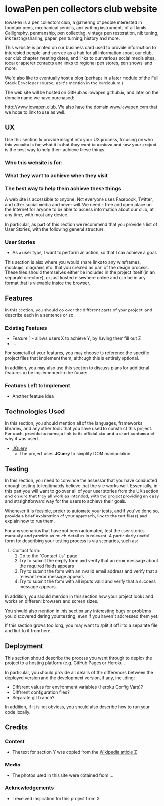 # IowaPen pen collectors club website

IowaPen is a pen collectors club, a gathering of people interested in fountain pens, mechanical pencils, and writing instruments of all kinds. 
Calligraphy, penmanship, pen collecting, vintage pen restoration, nib tuning, ink testing/sharing, paper, pen turning, history and more.

This website is printed on our business card used to provide information to interested people, and service as a hub for all information about 
our club, our club chapter meeting dates, and links to our various social media sites, local chapterer contacts and links to regional pen stores,
pen shows, and more. 

We'd also like to eventually host a blog (perhaps in a later module of the Full Stack Developer course, as it's mention in the curriculum.)

The web site will be hosted on GitHub as iowapen.github.io, and later on the domain name we have purchased:

http://www.iowapen.club.  We also have the domain www.iowapen.com that we hope to link to use as well. 


## UX
 
Use this section to provide insight into your UX process, 
focusing on who this website is for, what it is that they want to achieve and how your project is the best way to help them achieve these things.

### Who this website is for:

### What they want to achieve when they visit

### The best way to help them achieve these things
A web site is accessible to anyone.  Not everyone uses Facebook, Twitter, and other social media and never will.   We need a free and open place
on the Internet for anyone to be able to access information about our club, at any time, with most any device. 

In particular, as part of this section we recommend that you provide a list of User Stories, with the following general structure:

### User Stories

- As a user type, I want to perform an action, so that I can achieve a goal.

This section is also where you would share links to any wireframes, mockups, diagrams etc. that you created as part of the design process. These files should themselves either be included in the project itself (in an separate directory), or just hosted elsewhere online and can be in any format that is viewable inside the browser.

## Features

In this section, you should go over the different parts of your project, and describe each in a sentence or so.
 
### Existing Features
- Feature 1 - allows users X to achieve Y, by having them fill out Z
- ...

For some/all of your features, you may choose to reference the specific project files that implement them, although this is entirely optional.

In addition, you may also use this section to discuss plans for additional features to be implemented in the future:

### Features Left to Implement
- Another feature idea

## Technologies Used

In this section, you should mention all of the languages, frameworks, libraries, and any other tools that you have used to construct this project. For each, provide its name, a link to its official site and a short sentence of why it was used.

- [JQuery](https://jquery.com)
    - The project uses **JQuery** to simplify DOM manipulation.


## Testing

In this section, you need to convince the assessor that you have conducted enough testing to legitimately believe that the site works well. Essentially, in this part you will want to go over all of your user stories from the UX section and ensure that they all work as intended, with the project providing an easy and straightforward way for the users to achieve their goals.

Whenever it is feasible, prefer to automate your tests, and if you've done so, provide a brief explanation of your approach, link to the test file(s) and explain how to run them.

For any scenarios that have not been automated, test the user stories manually and provide as much detail as is relevant. A particularly useful form for describing your testing process is via scenarios, such as:

1. Contact form:
    1. Go to the "Contact Us" page
    2. Try to submit the empty form and verify that an error message about the required fields appears
    3. Try to submit the form with an invalid email address and verify that a relevant error message appears
    4. Try to submit the form with all inputs valid and verify that a success message appears.

In addition, you should mention in this section how your project looks and works on different browsers and screen sizes.

You should also mention in this section any interesting bugs or problems you discovered during your testing, even if you haven't addressed them yet.

If this section grows too long, you may want to split it off into a separate file and link to it from here.

## Deployment

This section should describe the process you went through to deploy the project to a hosting platform (e.g. GitHub Pages or Heroku).

In particular, you should provide all details of the differences between the deployed version and the development version, if any, including:
- Different values for environment variables (Heroku Config Vars)?
- Different configuration files?
- Separate git branch?

In addition, if it is not obvious, you should also describe how to run your code locally.


## Credits

### Content
- The text for section Y was copied from the [Wikipedia article Z](https://en.wikipedia.org/wiki/Z)

### Media
- The photos used in this site were obtained from ...

### Acknowledgements

- I received inspiration for this project from X

